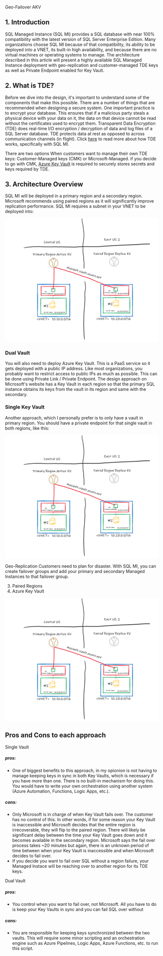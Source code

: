 Geo-Failover AKV

## 1. Introduction
SQL Managed Instance (SQL MI) provides a SQL database with near 100% compatibility with the latest version of SQL Server Enterprise Edition. Many organizations choose SQL MI because of that compatibility, its ability to be deployed into a VNET, its built-in high availability, and because there are no virtual machines or operating systems to manage. The architecture described in this article will present a highly available SQL Managed Instance deployment with geo-replication and customer-managed TDE keys as well as Private Endpoint enabled for Key Vault.

## 2. What is TDE?
Before we dive into the design, it's important to understand some of the components that make this possible. There are a number of things that are recommended when designing a secure system. One important practice is to encrypt your database. This ensures that if a malicious party steals a physical device with your data on it, the data on that device cannot be read without the certificates used to encrypt them. Transparent Data Encryption (TDE) does real-time I/O encryption / decryption of data and log files of a SQL Server database. TDE protects data at rest as opposed to across communication channels (in flight). Click [here](https://docs.microsoft.com/en-us/sql/relational-databases/security/encryption/transparent-data-encryption?view=azuresqldb-mi-current) to read more about how TDE works, specifically with SQL MI.

There are two options When customers want to manage their own TDE keys: Customer-Managed keys (CMK) or Microsoft-Managed. if you decide to go with CMK, [Azure Key Vault](https://docs.microsoft.com/en-us/azure/key-vault/general/overview) is required to securely stores secrets and keys required by TDE.



## 3. Architecture Overview
SQL MI will be deployed in a primary region and a secondary region. Microsoft recommends using paired regions as it will significantly improve replication performance. SQL MI requires a subnet in your VNET to be deployed into:

![](./media/sqlmi-akv.png)

### Dual Vault
You will also need to deploy Azure Key Vault. This is a PaaS service so it gets deployed with a public IP address. Like most organizations, you probably want to restrict access to public IPs as much as possible. This can be done using Private Link / Private Endpoint. The design approach on Microsoft's website has a Key Vault in each region so that the primary SQL instance obtains its keys from the vault in its region and same with the secondary. 

### Single Key Vault
Another approach, which I personally prefer is to only have a vault in primary region. You should have a private endpoint for that single vault in both regions, like this:

![](./media/sqlmi-akv.png)


Geo-Replication
Customers need to plan for disaster. With SQL MI, you can create failover groups and add your primary and secondary Managed Instances to that failover group.

3. Paired Regions
4. Azure Key Vault

![](./media/sqlmi-akv.png)


## Pros and Cons to each approach
Single Vault
##### pros:
- One of biggest benefits to this approach, in my opionion is not having to manage keeping keys in sync in both Key Vaults, which is necessary if you have more than one. There is no built-in mechanism for doing this. You would have to write your own orchestration using another system (Azure Automation, Functions, Logic Apps, etc.).

##### cons:
- Only Microsoft is in charge of when Key Vault fails over. The customer has no control of this. In other words, if for some reason your Key Vault is inaccessible and Microsoft decides that the entire region is irrecoverable, they will flip to the paired region. There will likely be significant delay between the time your Key Vault goes down and it becomes available in the secondary region. Microsoft says the fail over process takes ~20 minutes but again, there is an unknown period of time between when your Key Vault is inaccessible and when Microsoft decides to fail over.
- If you decide you want to fail over SQL without a region failure, your Managed Instace will be reaching over to another region for its TDE keys.

Dual Vault
##### pros:
- You control when you want to fail over, not Microsoft. All you have to do is keep your Key Vaults in sync and you can fail SQL over without 

##### cons:
- You are responsible for keeping keys synchronized between the two vaults. This will require some minor scripting and an orchestration engine such as Azure Pipelines, Logic Apps, Azure Functions, etc. to run this script. 